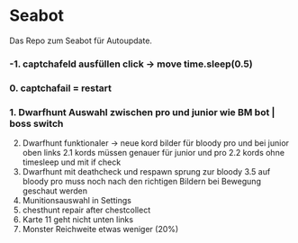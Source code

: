 # Seabot
Das Repo zum Seabot für Autoupdate.
### -1. captchafeld ausfüllen click -> move time.sleep(0.5)
### 0. captchafail = restart
### 1. Dwarfhunt Auswahl zwischen pro und junior wie BM bot | boss switch
2. Dwarfhunt funktionaler -> neue kord bilder für bloody pro und bei junior oben links
 2.1 kords müssen genauer für junior und pro
 2.2 kords ohne timesleep und mit if check
3. Dwarfhunt mit deathcheck und respawn sprung zur bloody
3.5 auf bloody pro muss noch nach den richtigen Bildern bei Bewegung geschaut werden
4. Munitionsauswahl in Settings
5. chesthunt repair after chestcollect
6. Karte 11 geht nicht unten links
7. Monster Reichweite etwas weniger (20%)
